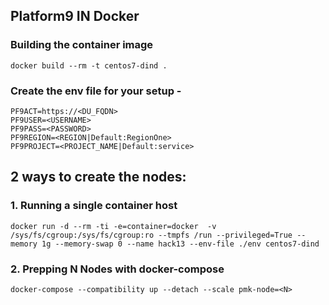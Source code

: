 ## Platform9 IN Docker

### Building the container image

`docker build --rm -t centos7-dind .`

### Create the env file for your setup -
```
PF9ACT=https://<DU_FQDN>
PF9USER=<USERNAME>
PF9PASS=<PASSWORD>
PF9REGION=<REGION|Default:RegionOne>
PF9PROJECT=<PROJECT_NAME|Default:service>
```

## 2 ways to create the nodes:
### 1. Running a single container host

```
docker run -d --rm -ti -e=container=docker  -v /sys/fs/cgroup:/sys/fs/cgroup:ro --tmpfs /run --privileged=True --memory 1g --memory-swap 0 --name hack13 --env-file ./env centos7-dind
```

### 2. Prepping N Nodes with docker-compose

```
docker-compose --compatibility up --detach --scale pmk-node=<N>
```